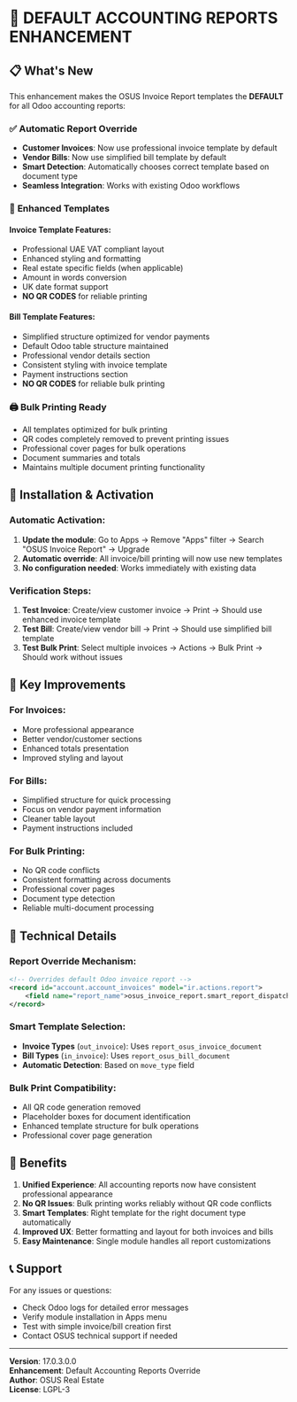 # 🎯 DEFAULT ACCOUNTING REPORTS ENHANCEMENT

## 📋 What's New

This enhancement makes the OSUS Invoice Report templates the **DEFAULT** for all Odoo accounting reports:

### ✅ **Automatic Report Override**
- **Customer Invoices**: Now use professional invoice template by default
- **Vendor Bills**: Now use simplified bill template by default  
- **Smart Detection**: Automatically chooses correct template based on document type
- **Seamless Integration**: Works with existing Odoo workflows

### 🎨 **Enhanced Templates**

#### **Invoice Template Features:**
- Professional UAE VAT compliant layout
- Enhanced styling and formatting
- Real estate specific fields (when applicable)
- Amount in words conversion
- UK date format support
- **NO QR CODES** for reliable printing

#### **Bill Template Features:**
- Simplified structure optimized for vendor payments
- Default Odoo table structure maintained
- Professional vendor details section
- Consistent styling with invoice template
- Payment instructions section
- **NO QR CODES** for reliable bulk printing

### 🖨️ **Bulk Printing Ready**
- All templates optimized for bulk printing
- QR codes completely removed to prevent printing issues
- Professional cover pages for bulk operations
- Document summaries and totals
- Maintains multiple document printing functionality

## 🚀 **Installation & Activation**

### **Automatic Activation:**
1. **Update the module**: Go to Apps → Remove "Apps" filter → Search "OSUS Invoice Report" → Upgrade
2. **Automatic override**: All invoice/bill printing will now use new templates
3. **No configuration needed**: Works immediately with existing data

### **Verification Steps:**
1. **Test Invoice**: Create/view customer invoice → Print → Should use enhanced invoice template
2. **Test Bill**: Create/view vendor bill → Print → Should use simplified bill template  
3. **Test Bulk Print**: Select multiple invoices → Actions → Bulk Print → Should work without issues

## 🎯 **Key Improvements**

### **For Invoices:**
- More professional appearance
- Better vendor/customer sections
- Enhanced totals presentation
- Improved styling and layout

### **For Bills:**
- Simplified structure for quick processing
- Focus on vendor payment information
- Cleaner table layout
- Payment instructions included

### **For Bulk Printing:**
- No QR code conflicts
- Consistent formatting across documents
- Professional cover pages
- Document type detection
- Reliable multi-document processing

## 🔧 **Technical Details**

### **Report Override Mechanism:**
```xml
<!-- Overrides default Odoo invoice report -->
<record id="account.account_invoices" model="ir.actions.report">
    <field name="report_name">osus_invoice_report.smart_report_dispatcher</field>
</record>
```

### **Smart Template Selection:**
- **Invoice Types** (`out_invoice`): Uses `report_osus_invoice_document`
- **Bill Types** (`in_invoice`): Uses `report_osus_bill_document`  
- **Automatic Detection**: Based on `move_type` field

### **Bulk Print Compatibility:**
- All QR code generation removed
- Placeholder boxes for document identification
- Enhanced template structure for bulk operations
- Professional cover page generation

## 🎉 **Benefits**

1. **Unified Experience**: All accounting reports now have consistent professional appearance
2. **No QR Issues**: Bulk printing works reliably without QR code conflicts
3. **Smart Templates**: Right template for the right document type automatically
4. **Improved UX**: Better formatting and layout for both invoices and bills
5. **Easy Maintenance**: Single module handles all report customizations

## 📞 **Support**

For any issues or questions:
- Check Odoo logs for detailed error messages
- Verify module installation in Apps menu
- Test with simple invoice/bill creation first
- Contact OSUS technical support if needed

---
**Version**: 17.0.3.0.0  
**Enhancement**: Default Accounting Reports Override  
**Author**: OSUS Real Estate  
**License**: LGPL-3
